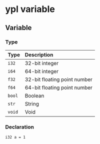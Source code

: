 # ypl variable

## Variable

### Type

| Type | Description |
| :--- | :--- |
| `i32` | 32-bit integer |
| `i64` | 64-bit integer |
| `f32` | 32-bit floating point number |
| `f64` | 64-bit floating point number |
| `bool` | Boolean |
| `str` | String |
| `void` | Void |


### Declaration

```ypl
i32 a = 1
```